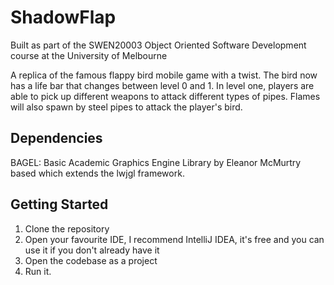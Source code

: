 # ShadowFlap

Built as part of the SWEN20003 Object Oriented Software Development course at the University of Melbourne

A replica of the famous flappy bird mobile game with a twist. The bird now has a life bar that changes between level 0 and 1.
In level one, players are able to pick up different weapons to attack different types of pipes. 
Flames will also spawn by steel pipes to attack the player's bird.

## Dependencies 
BAGEL: Basic Academic Graphics Engine Library by Eleanor McMurtry based which extends the lwjgl framework.

## Getting Started

1. Clone the repository
2. Open your favourite IDE, I recommend IntelliJ IDEA, it's free and you can use it if you don't already have it
3. Open the codebase as a project
4. Run it.

